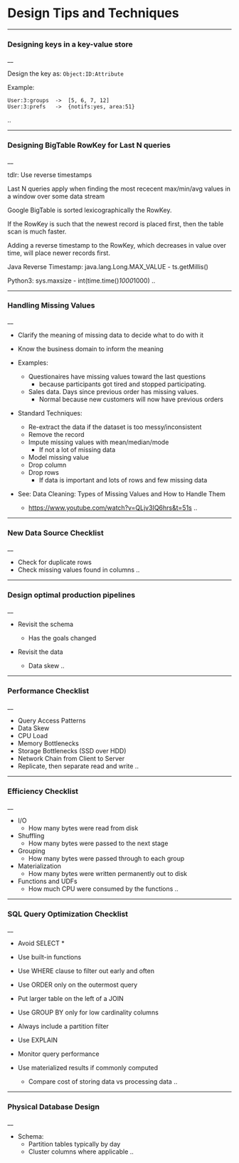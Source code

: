 # Design Tips and Techniques


----
### Designing keys in a key-value store
__

Design the key as: `Object:ID:Attribute`

Example:

    User:3:groups  ->  [5, 6, 7, 12]
    User:3:prefs   ->  {notifs:yes, area:51}
..


----
### Designing BigTable RowKey for Last N queries
__

tdlr: Use reverse timestamps

Last N queries apply when finding the most rececent max/min/avg values
in a window over some data stream

Google BigTable is sorted lexicographically the RowKey.

If the RowKey is such that the newest record is placed first, then the
table scan is much faster.

Adding a reverse timestamp to the RowKey, which decreases in value over
time, will place newer records first.

Java Reverse Timestamp:
    java.lang.Long.MAX_VALUE - ts.getMillis()

Python3:
    sys.maxsize - int(time.time()*1000*1000)
..


----
### Handling Missing Values
__

- Clarify the meaning of missing data to decide what to do with it
- Know the business domain to inform the meaning

- Examples:
    - Questionaires have missing values toward the last questions
        - because participants got tired and stopped participating.
    - Sales data. Days since previous order has missing values.
        - Normal because new customers will now have previous orders

- Standard Techniques:
    - Re-extract the data if the dataset is too messy/inconsistent
    - Remove the record
    - Impute missing values with mean/median/mode
        - If not a lot of missing data
    - Model missing value
    - Drop column
    - Drop rows
        - If data is important and lots of rows and few missing data

- See: Data Cleaning: Types of Missing Values and How to Handle Them
    - https://www.youtube.com/watch?v=QLjv3IQ6hrs&t=51s
..


----
### New Data Source Checklist
__

- Check for duplicate rows
- Check missing values found in columns
..


----
### Design optimal production pipelines
__

- Revisit the schema
    - Has the goals changed

- Revisit the data
    - Data skew
..


----
### Performance Checklist
__

- Query Access Patterns
- Data Skew
- CPU Load
- Memory Bottlenecks
- Storage Bottlenecks (SSD over HDD)
- Network Chain from Client to Server
- Replicate, then separate read and write
..


----
### Efficiency Checklist
__

- I/O
    - How many bytes were read from disk
- Shuffling
    - How many bytes were passed to the next stage
- Grouping
    - How many bytes were passed through to each group
- Materialization
    - How many bytes were written permanently out to disk
- Functions and UDFs
    - How much CPU were consumed by the functions
..


----
### SQL Query Optimization Checklist
__

- Avoid SELECT *
- Use built-in functions
- Use WHERE clause to filter out early and often
- Use ORDER only on the outermost query
- Put larger table on the left of a JOIN
- Use GROUP BY only for low cardinality columns
- Always include a partition filter
- Use EXPLAIN
- Monitor query performance

- Use materialized results if commonly computed
    - Compare cost of storing data vs processing data
..


----
### Physical Database Design
__

- Schema:
    - Partition tables typically by day
    - Cluster columns where applicable
..


